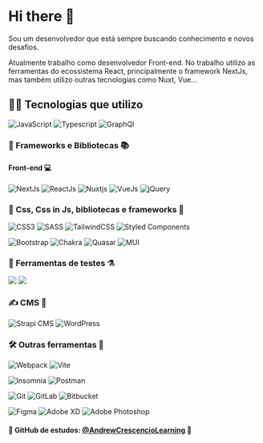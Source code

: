 # Hi there 👋

Sou um desenvolvedor que está sempre buscando conhecimento e novos desafios.

Atualmente trabalho como desenvolvedor Front-end. No trabalho utilizo as ferramentas do ecossistema React, principalmente o framework NextJs, mas também utilizo outras tecnologias como Nuxt, Vue...

## 👨‍💻 Tecnologias que utilizo

![JavaScript](https://img.shields.io/badge/JavaScript-323330?style=for-the-badge&logo=javascript&logoColor=F7DF1E)
![Typescript](https://img.shields.io/badge/TypeScript-007ACC?style=for-the-badge&logo=typescript&logoColor=white)
![GraphQl](https://img.shields.io/badge/GraphQl-E10098?style=for-the-badge&logo=graphql&logoColor=white)

### 🚀 Frameworks e Bibliotecas :books:

#### Front-end 💻️

![NextJs](https://img.shields.io/badge/next.js-000000?style=for-the-badge&logo=nextdotjs&logoColor=white)
![ReactJs](https://img.shields.io/badge/React-20232A?style=for-the-badge&logo=react&logoColor=61DAFB)
![Nuxtjs](https://img.shields.io/badge/Nuxt-002E3B?style=for-the-badge&logo=nuxtdotjs&logoColor=#00DC82)
![VueJs](https://img.shields.io/badge/Vue.js-35495E?style=for-the-badge&logo=vuedotjs&logoColor=4FC08D)
![jQuery](https://img.shields.io/badge/jQuery-0769AD?style=for-the-badge&logo=jquery&logoColor=white)


### 🎨 Css, Css in Js, bibliotecas e frameworks 🧩

![CSS3](https://img.shields.io/badge/css3-%231572B6.svg?style=for-the-badge&logo=css3&logoColor=white)
![SASS](https://img.shields.io/badge/SASS-hotpink.svg?style=for-the-badge&logo=SASS&logoColor=white)
![TailwindCSS](https://img.shields.io/badge/tailwindcss-%2338B2AC.svg?style=for-the-badge&logo=tailwind-css&logoColor=white)
![Styled Components](https://img.shields.io/badge/styled--components-DB7093?style=for-the-badge&logo=styled-components&logoColor=white)

![Bootstrap](https://img.shields.io/badge/bootstrap-%23563D7C.svg?style=for-the-badge&logo=bootstrap&logoColor=white)
![Chakra](https://img.shields.io/badge/chakra-%234ED1C5.svg?style=for-the-badge&logo=chakraui&logoColor=white)
![Quasar](https://img.shields.io/badge/Quasar-16B7FB?style=for-the-badge&logo=quasar&logoColor=black)
![MUI](https://img.shields.io/badge/MUI-%230081CB.svg?style=for-the-badge&logo=mui&logoColor=white)


### :test_tube: Ferramentas de testes :alembic:

![](https://img.shields.io/badge/Jest-C21325?style=for-the-badge&logo=jest&logoColor=white)
![](https://img.shields.io/badge/-Storybook-FF4785?style=for-the-badge&logo=storybook&logoColor=white)

### ✍️ CMS 📄

![Strapi CMS](https://img.shields.io/badge/strapi-2e7eea?style=for-the-badge&logo=strapi&logoColor=white)
![WordPress](https://img.shields.io/badge/WordPress-%23117AC9.svg?style=for-the-badge&logo=WordPress&logoColor=white)

### :hammer_and_wrench: Outras ferramentas :toolbox:

![Webpack](https://img.shields.io/badge/webpack-%238DD6F9.svg?style=for-the-badge&logo=webpack&logoColor=black)
![Vite](https://img.shields.io/badge/vite-%23646CFF.svg?style=for-the-badge&logo=vite&logoColor=white)

![Insomnia](https://img.shields.io/badge/Insomnia-5849be?style=for-the-badge&logo=Insomnia&logoColor=white)
![Postman](https://img.shields.io/badge/Postman-FF6C37?style=for-the-badge&logo=postman&logoColor=white)

![Git](https://img.shields.io/badge/Git-F05032?style=for-the-badge&logo=git&logoColor=white)
![GitLab](https://img.shields.io/badge/gitlab-%23181717.svg?style=for-the-badge&logo=gitlab&logoColor=white)
![Bitbucket](https://img.shields.io/badge/bitbucket-%230047B3.svg?style=for-the-badge&logo=bitbucket&logoColor=white)

![Figma](https://img.shields.io/badge/Figma-F24E1E?style=for-the-badge&logo=figma&logoColor=white)
![Adobe XD](https://img.shields.io/badge/Adobe%20XD-470137?style=for-the-badge&logo=Adobe%20XD&logoColor=#FF61F6)
![Adobe Photoshop](https://img.shields.io/badge/adobe%20photoshop-%2331A8FF.svg?style=for-the-badge&logo=adobe%20photoshop&logoColor=white)


#### 📖 GitHub de estudos: [@AndrewCrescencioLearning](https://github.com/AndrewCrescencioLearning) 👀

[comment]: # "![Redux](https://img.shields.io/badge/Redux-593D88?style=for-the-badge&logo=redux&logoColor=white)![Angular](https://img.shields.io/badge/angular-%23DD0031.svg?style=for-the-badge&logo=angular&logoColor=white)"
